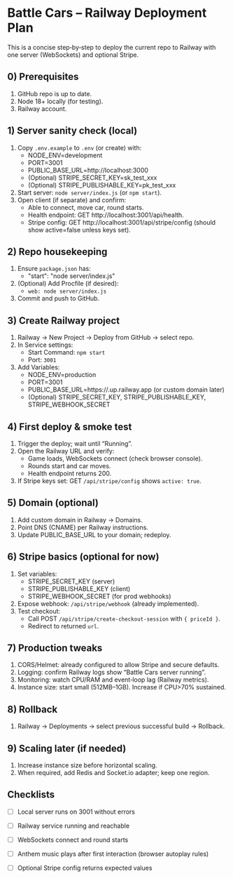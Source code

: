 # Battle Cars – Railway Deployment Plan

This is a concise step‑by‑step to deploy the current repo to Railway with one server (WebSockets) and optional Stripe.

## 0) Prerequisites
1. GitHub repo is up to date.
2. Node 18+ locally (for testing).
3. Railway account.

## 1) Server sanity check (local)
1. Copy `.env.example` to `.env` (or create) with:
   - NODE_ENV=development
   - PORT=3001
   - PUBLIC_BASE_URL=http://localhost:3000
   - (Optional) STRIPE_SECRET_KEY=sk_test_xxx
   - (Optional) STRIPE_PUBLISHABLE_KEY=pk_test_xxx
2. Start server: `node server/index.js` (or `npm start`).
3. Open client (if separate) and confirm:
   - Able to connect, move car, round starts.
   - Health endpoint: GET http://localhost:3001/api/health.
   - Stripe config: GET http://localhost:3001/api/stripe/config (should show active=false unless keys set).

## 2) Repo housekeeping
1. Ensure `package.json` has:
   - "start": "node server/index.js"
2. (Optional) Add Procfile (if desired):
   - `web: node server/index.js`
3. Commit and push to GitHub.

## 3) Create Railway project
1. Railway → New Project → Deploy from GitHub → select repo.
2. In Service settings:
   - Start Command: `npm start`
   - Port: `3001`
3. Add Variables:
   - NODE_ENV=production
   - PORT=3001
   - PUBLIC_BASE_URL=https://<your-service>.up.railway.app (or custom domain later)
   - (Optional) STRIPE_SECRET_KEY, STRIPE_PUBLISHABLE_KEY, STRIPE_WEBHOOK_SECRET

## 4) First deploy & smoke test
1. Trigger the deploy; wait until “Running”.
2. Open the Railway URL and verify:
   - Game loads, WebSockets connect (check browser console).
   - Rounds start and car moves.
   - Health endpoint returns 200.
3. If Stripe keys set: GET `/api/stripe/config` shows `active: true`.

## 5) Domain (optional)
1. Add custom domain in Railway → Domains.
2. Point DNS (CNAME) per Railway instructions.
3. Update PUBLIC_BASE_URL to your domain; redeploy.

## 6) Stripe basics (optional for now)
1. Set variables:
   - STRIPE_SECRET_KEY (server)
   - STRIPE_PUBLISHABLE_KEY (client)
   - STRIPE_WEBHOOK_SECRET (for prod webhooks)
2. Expose webhook: `/api/stripe/webhook` (already implemented).
3. Test checkout:
   - Call POST `/api/stripe/create-checkout-session` with `{ priceId }`.
   - Redirect to returned `url`.

## 7) Production tweaks
1. CORS/Helmet: already configured to allow Stripe and secure defaults.
2. Logging: confirm Railway logs show “Battle Cars server running”.
3. Monitoring: watch CPU/RAM and event‑loop lag (Railway metrics).
4. Instance size: start small (512MB–1GB). Increase if CPU>70% sustained.

## 8) Rollback
1. Railway → Deployments → select previous successful build → Rollback.

## 9) Scaling later (if needed)
1. Increase instance size before horizontal scaling.
2. When required, add Redis and Socket.io adapter; keep one region.

## Checklists
- [ ] Local server runs on 3001 without errors
- [ ] Railway service running and reachable
- [ ] WebSockets connect and round starts
- [ ] Anthem music plays after first interaction (browser autoplay rules)
- [ ] Optional Stripe config returns expected values


